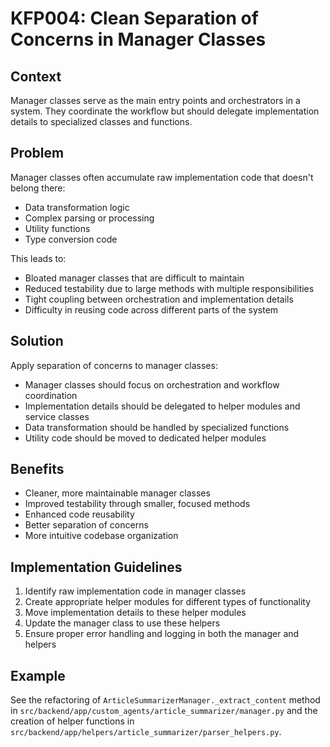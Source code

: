 # KFP004: Clean Separation of Concerns in Manager Classes

## Context
Manager classes serve as the main entry points and orchestrators in a system. They coordinate the workflow but should delegate implementation details to specialized classes and functions.

## Problem
Manager classes often accumulate raw implementation code that doesn't belong there:
- Data transformation logic
- Complex parsing or processing
- Utility functions
- Type conversion code

This leads to:
- Bloated manager classes that are difficult to maintain
- Reduced testability due to large methods with multiple responsibilities
- Tight coupling between orchestration and implementation details
- Difficulty in reusing code across different parts of the system

## Solution
Apply separation of concerns to manager classes:
- Manager classes should focus on orchestration and workflow coordination
- Implementation details should be delegated to helper modules and service classes
- Data transformation should be handled by specialized functions
- Utility code should be moved to dedicated helper modules

## Benefits
- Cleaner, more maintainable manager classes
- Improved testability through smaller, focused methods
- Enhanced code reusability
- Better separation of concerns
- More intuitive codebase organization

## Implementation Guidelines
1. Identify raw implementation code in manager classes
2. Create appropriate helper modules for different types of functionality
3. Move implementation details to these helper modules
4. Update the manager class to use these helpers
5. Ensure proper error handling and logging in both the manager and helpers

## Example
See the refactoring of `ArticleSummarizerManager._extract_content` method in `src/backend/app/custom_agents/article_summarizer/manager.py` and the creation of helper functions in `src/backend/app/helpers/article_summarizer/parser_helpers.py`.
